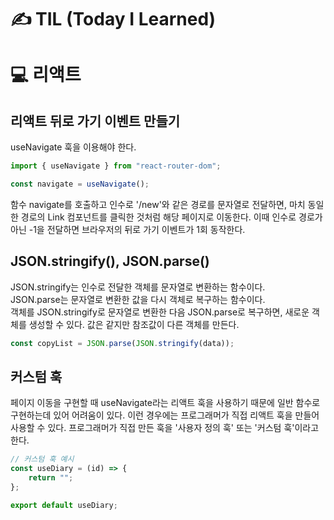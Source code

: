# ✍ TIL (Today I Learned)

# 💻 리액트
## 리액트 뒤로 가기 이벤트 만들기
useNavigate 훅을 이용해야 한다.

```javascript
import { useNavigate } from "react-router-dom";

const navigate = useNavigate();
```
함수 navigate를 호출하고 인수로 '/new'와 같은 경로를 문자열로 전달하면, 마치 동일한 경로의 Link 컴포넌트를 클릭한 것처럼 해당 페이지로 이동한다. 이때 인수로 경로가 아닌 -1을 전달하면 브라우저의 뒤로 가기 이벤트가 1회 동작한다.

## JSON.stringify(), JSON.parse()
JSON.stringify는 인수로 전달한 객체를 문자열로 변환하는 함수이다.   
JSON.parse는 문자열로 변환한 값을 다시 객체로 복구하는 함수이다.   
객체를 JSON.stringify로 문자열로 변환한 다음 JSON.parse로 복구하면, 새로운 객체를 생성할 수 있다. 값은 같지만 참조값이 다른 객체를 만든다.
```javascript
const copyList = JSON.parse(JSON.stringify(data));
```

## 커스텀 훅
페이지 이동을 구현할 때 useNavigate라는 리액트 훅을 사용하기 때문에 일반 함수로 구현하는데 있어 어려움이 있다. 이런 경우에는 프로그래머가 직접 리액트 훅을 만들어 사용할 수 있다. 프로그래머가 직접 만든 훅을 '사용자 정의 훅' 또는 '커스텀 훅'이라고 한다.

```javascript
// 커스텀 훅 예시
const useDiary = (id) => {
    return "";
};

export default useDiary;
```